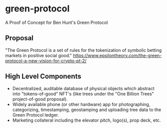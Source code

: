 # green-protocol
A Proof of Concept for Ben Hunt's Green Protocol

## Proposal
"The Green Protocol is a set of rules for the tokenization of symbolic betting markets in positive social good."
https://www.epsilontheory.com/the-green-protocol-a-new-vision-for-crypto-pt-2/

## High Level Components

* Decentralized, auditable database of physical objects which abstract into "tokens-of-good" NFT's (like trees under the "One Billion Trees" project-of-good proposal).
* Widely available phone (or other hardware) app for photographing, categorizing, timestamping, geostamping and uploading tree data to the Green Protocol ledger.
* Marketing collateral including the elevator pitch, logo(s), prop deck, etc.
